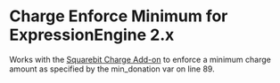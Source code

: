 # Charge Enforce Minimum for ExpressionEngine 2.x

Works with the [Squarebit Charge Add-on](http://squarebit.co.uk/software/expressionengine/charge/) to enforce a minimum charge amount as specified by the min_donation var on line 89.
